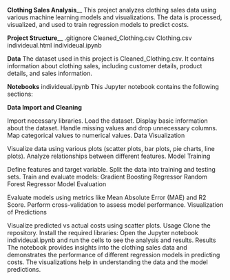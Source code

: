 **Clothing Sales Analysis**__
This project analyzes clothing sales data using various machine learning models and visualizations. The data is processed, visualized, and used to train regression models to predict costs.

**Project Structure**__
.gitignore
Cleaned_Clothing.csv
Clothing.csv
individeual.html
individeual.ipynb

**Data**
The dataset used in this project is Cleaned_Clothing.csv. It contains information about clothing sales, including customer details, product details, and sales information.

**Notebooks**
individeual.ipynb
This Jupyter notebook contains the following sections:

**Data Import and Cleaning**

Import necessary libraries.
Load the dataset.
Display basic information about the dataset.
Handle missing values and drop unnecessary columns.
Map categorical values to numerical values.
Data Visualization

Visualize data using various plots (scatter plots, bar plots, pie charts, line plots).
Analyze relationships between different features.
Model Training

Define features and target variable.
Split the data into training and testing sets.
Train and evaluate models:
Gradient Boosting Regressor
Random Forest Regressor
Model Evaluation

Evaluate models using metrics like Mean Absolute Error (MAE) and R2 Score.
Perform cross-validation to assess model performance.
Visualization of Predictions

Visualize predicted vs actual costs using scatter plots.
Usage
Clone the repository.
Install the required libraries:
Open the Jupyter notebook individeual.ipynb and run the cells to see the analysis and results.
Results
The notebook provides insights into the clothing sales data and demonstrates the performance of different regression models in predicting costs. The visualizations help in understanding the data and the model predictions.
